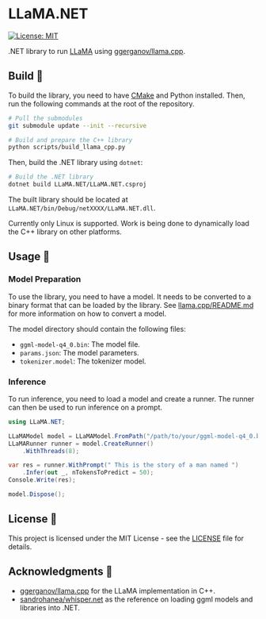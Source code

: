 # LLaMA.NET
[![License: MIT](https://img.shields.io/badge/license-MIT-blue.svg)](https://opensource.org/licenses/MIT)

.NET library to run [LLaMA](https://arxiv.org/abs/2302.13971) using [ggerganov/llama.cpp](https://github.com/ggerganov/llama.cpp). 

## Build 🧰
To build the library, you need to have [CMake](https://cmake.org/) and Python installed. Then, run the following commands at the root of the repository.

```bash
# Pull the submodules
git submodule update --init --recursive

# Build and prepare the C++ library
python scripts/build_llama_cpp.py
```

Then, build the .NET library using `dotnet`:

```bash
# Build the .NET library
dotnet build LLaMA.NET/LLaMA.NET.csproj
```

The built library should be located at `LLaMA.NET/bin/Debug/netXXXX/LLaMA.NET.dll`.

Currently only Linux is supported. Work is being done to dynamically load the C++ library on other platforms.

## Usage 📖

### Model Preparation
To use the library, you need to have a model. It needs to be converted to a binary format that can be loaded by the library. See [llama.cpp/README.md](llama.cpp/README.md) for more information on how to convert a model.

The model directory should contain the following files:
- `ggml-model-q4_0.bin`: The model file.
- `params.json`: The model parameters.
- `tokenizer.model`: The tokenizer model.

### Inference
To run inference, you need to load a model and create a runner. The runner can then be used to run inference on a prompt.
```csharp
using LLaMA.NET;

LLaMAModel model = LLaMAModel.FromPath("/path/to/your/ggml-model-q4_0.bin");
LLaMARunner runner = model.CreateRunner()
    .WithThreads(8);

var res = runner.WithPrompt(" This is the story of a man named ")
    .Infer(out _, nTokensToPredict = 50);
Console.Write(res);

model.Dispose();
```

## License 📜
This project is licensed under the MIT License - see the [LICENSE](LICENSE) file for details.

## Acknowledgments 🙏
- [ggerganov/llama.cpp](https://github.com/ggerganov/llama.cpp) for the LLaMA implementation in C++.
- [sandrohanea/whisper.net](https://github.com/sandrohanea/whisper.net) as the reference on loading ggml models and libraries into .NET.